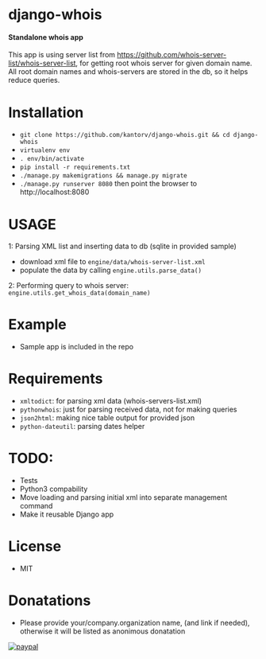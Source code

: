 # django-whois
#### Standalone whois app

This app is using server list from https://github.com/whois-server-list/whois-server-list,
for getting root whois server for given domain name.
All root domain names and whois-servers are stored in the db, so it helps reduce queries.

# Installation
* `git clone https://github.com/kantorv/django-whois.git && cd django-whois`
* `virtualenv env`
* `. env/bin/activate`
* `pip install -r requirements.txt`
* `./manage.py makemigrations && manage.py migrate`
* `./manage.py runserver 8080` then point the browser to http://localhost:8080

# USAGE
1:  Parsing XML list and inserting data to db (sqlite in provided sample)
* download xml file to `engine/data/whois-server-list.xml`
* populate the data by calling `engine.utils.parse_data()` 

2:  Performing query to whois server: `engine.utils.get_whois_data(domain_name)`

# Example
* Sample app is included in the repo


# Requirements
* `xmltodict`: for parsing xml data (whois-servers-list.xml)
* `pythonwhois`: just for parsing received data, not for making queries 
* `json2html`: making nice table output for provided json 
* `python-dateutil`: parsing dates helper


# TODO:
* Tests
* Python3 compability
* Move loading and parsing initial xml into separate management command 
* Make it reusable Django app



# License
* MIT

# Donatations
* Please provide your/company.organization name, (and link if needed), otherwise it will be listed as anonimous donatation 

[![paypal](https://www.paypalobjects.com/en_US/i/btn/btn_donateCC_LG.gif)](https://www.paypal.com/cgi-bin/webscr?cmd=_s-xclick&hosted_button_id=EVKMDKQT2WFHG)